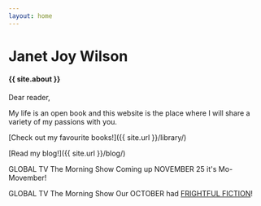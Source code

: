 ```yaml
---
layout: home
---
```


# Janet Joy Wilson

#### {{ site.about }}

Dear reader,

My life is an open book and this website is the place where I will share a variety of my passions with you.

[Check out my favourite books!]({{ site.url }}/library/)

[Read my blog!]({{ site.url }}/blog/)

<i class="fa fa-television" aria-hidden="true"></i> GLOBAL TV The Morning Show Coming up NOVEMBER 25 it's Mo-Movember!

<i class="fa fa-television" aria-hidden="true"></i> GLOBAL TV The Morning Show Our OCTOBER had [FRIGHTFUL FICTION](http://globalnews.ca/video/3015433/the-best-spooky-books-to-read-this-month )!
